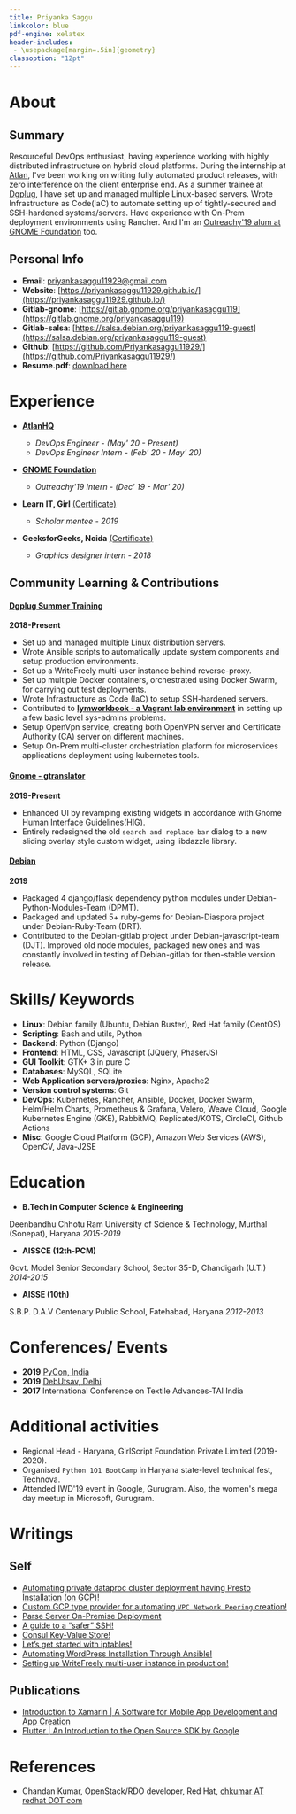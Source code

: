 ```yaml
---
title: Priyanka Saggu
linkcolor: blue
pdf-engine: xelatex
header-includes:
 - \usepackage[margin=.5in]{geometry}
classoption: "12pt"
---
```


# About

## Summary

Resourceful DevOps enthusiast, having experience working with highly distributed infrastructure on hybrid cloud platforms. During the internship at [Atlan](https://atlan.com), I've been working on writing fully automated product releases, with zero interference on the client enterprise end. As a summer trainee at [Dgplug](https://dgplug.org/archive/), I have set up and managed multiple Linux-based servers. Wrote Infrastructure as Code(IaC) to automate setting up of tightly-secured and SSH-hardened systems/servers. Have experience with On-Prem deployment environments using Rancher. And I'm an [Outreachy'19 alum at GNOME Foundation](https://www.outreachy.org/alums/) too.

## Personal Info

+ **Email**: [priyankasaggu11929@gmail.com](mailto:priyankasaggu11929@gmail.com)
+ **Website**: [https://priyankasaggu11929.github.io/](https://priyankasaggu11929.github.io/)
+ **Gitlab-gnome**: [https://gitlab.gnome.org/priyankasaggu119](https://gitlab.gnome.org/priyankasaggu119)
+ **Gitlab-salsa**: [https://salsa.debian.org/priyankasaggu119-guest](https://salsa.debian.org/priyankasaggu119-guest)
+ **Github**: [https://github.com/Priyankasaggu11929/](https://github.com/Priyankasaggu11929/)
+ **Resume.pdf**: [download here](https://github.com/Priyankasaggu11929/resume/raw/master/priyankasaggu.pdf)


# Experience

+ [**AtlanHQ**](https://atlan.com/)

    - _DevOps Engineer  - (May' 20 - Present)_
    - _DevOps Engineer Intern - (Feb' 20 - May' 20)_


+ [**GNOME Foundation**](https://www.outreachy.org/alums/)

    - _Outreachy'19 Intern - (Dec' 19 - Mar' 20)_

+ **Learn IT, Girl** [(Certificate)](https://www.credential.net/bv0kk4cq)

    - _Scholar mentee - 2019_

+ **GeeksforGeeks, Noida** [(Certificate)](https://media.geeksforgeeks.org/wp-content/cdn-uploads/Priyanka-Saggu-1.jpg)

    - _Graphics designer intern - 2018_

## Community Learning & Contributions

#### [Dgplug Summer Training](https://dgplug.org/archive/)
**2018-Present**

+ Set up and managed multiple Linux distribution servers.
+ Wrote Ansible scripts to automatically update system components and setup production environments.
+ Set up a WriteFreely multi-user instance behind reverse-proxy.
+ Set up multiple Docker containers, orchestrated using Docker Swarm, for carrying out test deployments.
+ Wrote Infrastructure as Code (IaC) to setup SSH-hardened servers.
+ Contributed to [**lymworkbook - a Vagrant lab environment**](https://github.com/kushaldas/lymworkbook) in setting up a few basic level sys-admins problems.
+ Setup OpenVpn service, creating both OpenVPN server and Certificate Authority (CA) server on different machines.
+ Setup On-Prem multi-cluster orchestriation platform for microservices applications deployment using kubernetes tools.

#### [Gnome - gtranslator](https://gitlab.gnome.org/GNOME/gtranslator/)
**2019-Present**

+ Enhanced UI by revamping existing widgets in accordance with Gnome Human Interface Guidelines(HIG).
+ Entirely redesigned the old `search and replace bar` dialog to a new sliding overlay style custom widget, using libdazzle library.

#### [Debian](https://www.debian.org/intro/about)
**2019**

+ Packaged 4 django/flask dependency python modules under Debian-Python-Modules-Team (DPMT).
+ Packaged and updated 5+ ruby-gems for Debian-Diaspora project under Debian-Ruby-Team (DRT).
+ Contributed to the Debian-gitlab project under Debian-javascript-team (DJT). Improved old node modules, packaged new ones and was constantly involved in testing of Debian-gitlab for then-stable version release.

# Skills/ Keywords

+ **Linux**: Debian family (Ubuntu, Debian Buster), Red Hat family (CentOS)
+ **Scripting**: Bash and utils, Python
+ **Backend**: Python (Django)
+ **Frontend**: HTML, CSS, Javascript (JQuery, PhaserJS)
+ **GUI Toolkit**: GTK+ 3 in pure C
+ **Databases**: MySQL, SQLite
+ **Web Application servers/proxies**: Nginx, Apache2
+ **Version control systems**: Git
+ **DevOps**: Kubernetes, Rancher, Ansible, Docker, Docker Swarm, Helm/Helm Charts, Prometheus & Grafana, Velero, Weave Cloud, Google Kubernetes Engine (GKE), RabbitMQ, Replicated/KOTS, CircleCI, Github Actions
+ **Misc**: Google Cloud Platform (GCP), Amazon Web Services (AWS), OpenCV, Java-J2SE


# Education

+ **B.Tech in Computer Science & Engineering**

 Deenbandhu Chhotu Ram University of Science & Technology, Murthal (Sonepat), Haryana
_2015-2019_

+ **AISSCE (12th-PCM)**

Govt. Model Senior Secondary School, Sector 35-D, Chandigarh (U.T.)
_2014-2015_

+ **AISSE (10th)**

S.B.P. D.A.V Centenary Public School, Fatehabad, Haryana
_2012-2013_


# Conferences/ Events

+ **2019** [PyCon, India](https://in.pycon.org/2019/)
+ **2019** [DebUtsav, Delhi](http://www.fossevents.in/debutsav-delhi-055c485049d8493bbb92bd03f79ba8c2/)
+ **2017** International Conference on Textile Advances-TAI India

# Additional activities

+ Regional Head - Haryana, GirlScript Foundation Private Limited (2019-2020).
+ Organised `Python 1O1 BootCamp` in Haryana state-level technical fest, Technova.
+ Attended IWD'19 event in Google, Gurugram. Also, the women's mega day meetup in Microsoft, Gurugram.

# Writings

## Self

+ [Automating private dataproc cluster deployment having Presto Installation (on GCP)!](https://priyankasaggu11929.github.io/writing/2020/04/26/Custom-GCP-TypeProviders.html)
+ [Custom GCP type provider for automating `VPC Network Peering` creation!](https://priyankasaggu11929.github.io/writing/2020/04/27/Private-Postgress-Deployment-under-a-subnet.html)
+ [Parse Server On-Premise Deployment](https://priyankasaggu11929.github.io/project/2019/12/26/Task-Submission.html)
+ [A guide to a “safer” SSH!](https://priyankasaggu11929.github.io/2019/08/12/a-guide-to-a-safer-ssh/)
+ [Consul Key-Value Store!](https://priyankasaggu11929.github.io/outreachy/2020/01/05/Task-Submission-2.html)
+ [Let’s get started with iptables!](https://priyankasaggu11929.github.io/2019/08/09/lets-get-started-with-iptables/)
+ [Automating WordPress Installation Through Ansible!](https://priyankasaggu11929.github.io/2019/08/05/automating-wordpress-installation-through-ansible/)
+ [Setting up WriteFreely multi-user instance in production!](https://priyankasaggu11929.github.io/2019/07/29/setting-up-writefreely-multi-user-instance-in-production/)

## Publications

+ [Introduction to Xamarin | A Software for Mobile App Development and App Creation](https://www.geeksforgeeks.org/introduction-to-xamarin-a-software-for-mobile-app-development-and-app-creation/)
+ [Flutter | An Introduction to the Open Source SDK by Google](https://www.geeksforgeeks.org/flutter-an-introduction-to-the-open-source-sdk-by-google/)


# References

+ Chandan Kumar, OpenStack/RDO developer, Red Hat, [chkumar AT redhat DOT com](chkumar@redhat.com)
